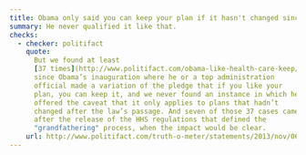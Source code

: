 ```yaml
---
title: Obama only said you can keep your plan if it hasn't changed since the ACA passed
summary: He never qualified it like that.
checks:
  - checker: politifact
    quote:
      But we found at least
      [37 times](http://www.politifact.com/obama-like-health-care-keep/)
      since Obama’s inauguration where he or a top administration
      official made a variation of the pledge that if you like your
      plan, you can keep it, and we never found an instance in which he
      offered the caveat that it only applies to plans that hadn’t
      changed after the law’s passage. And seven of those 37 cases came
      after the release of the HHS regulations that defined the
      "grandfathering" process, when the impact would be clear.
    url: http://www.politifact.com/truth-o-meter/statements/2013/nov/06/barack-obama/barack-obama-says-what-hed-said-was-you-could-keep/
---
```

